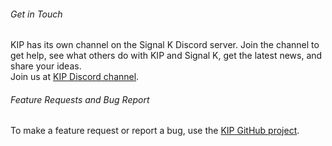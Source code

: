 ###### Get in Touch

KIP has its own channel on the Signal K Discord server. Join the channel to get help, see what others do with KIP and Signal K, get the latest news, and share your ideas.  
Join us at [KIP Discord channel](https://discord.gg/AMDYT2DQga).

###### Feature Requests and Bug Report

To make a feature request or report a bug, use the [KIP GitHub project](https://github.com/mxtommy/Kip/issues).
